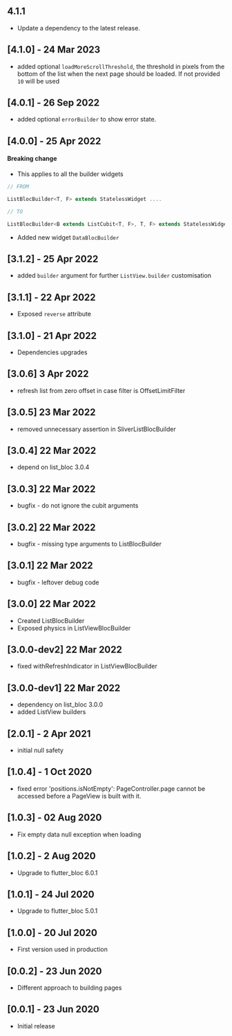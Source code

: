 ## 4.1.1

 - Update a dependency to the latest release.

## [4.1.0] - 24 Mar 2023

- added optional `loadMoreScrollThreshold`, the threshold in pixels from the bottom of the list when the next page should be loaded. If not provided `10` will be used

## [4.0.1] - 26 Sep 2022

- added optional `errorBuilder` to show error state.

## [4.0.0] - 25 Apr 2022

#### Breaking change

- This applies to all the builder widgets

```Dart
// FROM

ListBlocBuilder<T, F> extends StatelessWidget ....

// TO

ListBlocBuilder<B extends ListCubit<T, F>, T, F> extends StatelessWidget ....
```

- Added new widget `DataBlocBuilder`

## [3.1.2] - 25 Apr 2022

- added `builder` argument for further `ListView.builder` customisation

## [3.1.1] - 22 Apr 2022

- Exposed `reverse` attribute

## [3.1.0] - 21 Apr 2022

- Dependencies upgrades

## [3.0.6] 3 Apr 2022

- refresh list from zero offset in case filter is OffsetLimitFilter

## [3.0.5] 23 Mar 2022

- removed unnecessary assertion in SliverListBlocBuilder

## [3.0.4] 22 Mar 2022

- depend on list_bloc 3.0.4

## [3.0.3] 22 Mar 2022

- bugfix - do not ignore the cubit arguments

## [3.0.2] 22 Mar 2022

- bugfix - missing type arguments to ListBlocBuilder

## [3.0.1] 22 Mar 2022

- bugfix - leftover debug code

## [3.0.0] 22 Mar 2022

- Created ListBlocBuilder
- Exposed physics in ListViewBlocBuilder

## [3.0.0-dev2] 22 Mar 2022

- fixed withRefreshIndicator in ListViewBlocBuilder

## [3.0.0-dev1] 22 Mar 2022

- dependency on list_bloc 3.0.0
- added ListView builders

## [2.0.1] - 2 Apr 2021

- initial null safety

## [1.0.4] - 1 Oct 2020

- fixed error 'positions.isNotEmpty': PageController.page cannot be accessed before a PageView is built with it.

## [1.0.3] - 02 Aug 2020

- Fix empty data null exception when loading

## [1.0.2] - 2 Aug 2020

- Upgrade to flutter_bloc 6.0.1

## [1.0.1] - 24 Jul 2020

- Upgrade to flutter_bloc 5.0.1

## [1.0.0] - 20 Jul 2020

- First version used in production

## [0.0.2] - 23 Jun 2020

- Different approach to building pages

## [0.0.1] - 23 Jun 2020

- Initial release
